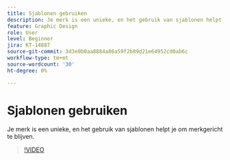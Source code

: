 ```yaml
---
title: Sjablonen gebruiken
description: Je merk is een unieke, en het gebruik van sjablonen helpt je om merkgericht te blijven
feature: Graphic Design
role: User
level: Beginner
jira: KT-14887
source-git-commit: 3d3e0b0aa8884a86a59f2b89d21e64952cd0ab6c
workflow-type: tm+mt
source-wordcount: '30'
ht-degree: 0%

---
```


# Sjablonen gebruiken

Je merk is een unieke, en het gebruik van sjablonen helpt je om merkgericht te blijven.

>[!VIDEO](https://video.tv.adobe.com/v/3427099?quality=12&learn=on&hidetitle=true)
